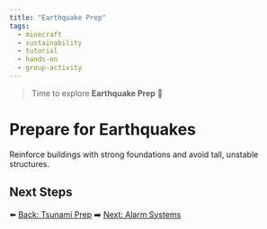 ```yaml
---
title: "Earthquake Prep"
tags:
  - minecraft
  - sustainability
  - tutorial
  - hands-on
  - group-activity
---
```


> Time to explore **Earthquake Prep** 🎉
# Prepare for Earthquakes

Reinforce buildings with strong foundations and avoid tall, unstable structures.

## Next Steps

⬅️ [Back: Tsunami Prep](/sustainability_lab/Day-2/02_tsunami)
➡️ [Next: Alarm Systems](/sustainability_lab/Day-2/05_alarm_system)

